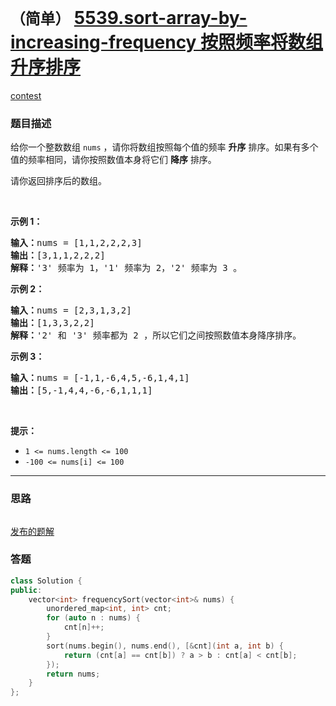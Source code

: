# `（简单）` [5539.sort-array-by-increasing-frequency 按照频率将数组升序排序](https://leetcode-cn.com/problems/sort-array-by-increasing-frequency/)

[contest](https://leetcode-cn.com/contest/biweekly-contest-38/problems/sort-array-by-increasing-frequency/)

### 题目描述
<p>给你一个整数数组&nbsp;<code>nums</code>&nbsp;，请你将数组按照每个值的频率 <strong>升序</strong> 排序。如果有多个值的频率相同，请你按照数值本身将它们 <strong>降序</strong> 排序。&nbsp;</p>

<p>请你返回排序后的数组。</p>

<p>&nbsp;</p>

<p><strong>示例 1：</strong></p>

<pre><b>输入：</b>nums = [1,1,2,2,2,3]
<b>输出：</b>[3,1,1,2,2,2]
<b>解释：</b>'3' 频率为 1，'1' 频率为 2，'2' 频率为 3 。
</pre>

<p><strong>示例 2：</strong></p>

<pre><b>输入：</b>nums = [2,3,1,3,2]
<b>输出：</b>[1,3,3,2,2]
<b>解释：</b>'2' 和 '3' 频率都为 2 ，所以它们之间按照数值本身降序排序。
</pre>

<p><strong>示例 3：</strong></p>

<pre><b>输入：</b>nums = [-1,1,-6,4,5,-6,1,4,1]
<b>输出：</b>[5,-1,4,4,-6,-6,1,1,1]</pre>

<p>&nbsp;</p>

<p><strong>提示：</strong></p>

<ul>
	<li><code>1 &lt;= nums.length &lt;= 100</code></li>
	<li><code>-100 &lt;= nums[i] &lt;= 100</code></li>
</ul>


---
### 思路
```
```

[发布的题解](https://leetcode-cn.com/problems/sort-array-by-increasing-frequency/solution/sort-array-by-increasing-frequency-by-ikaruga/)

### 答题
``` C++
class Solution {
public:
    vector<int> frequencySort(vector<int>& nums) {
        unordered_map<int, int> cnt;
        for (auto n : nums) {
            cnt[n]++;
        }
        sort(nums.begin(), nums.end(), [&cnt](int a, int b) {
            return (cnt[a] == cnt[b]) ? a > b : cnt[a] < cnt[b];
        });
        return nums;
    }
};
```




